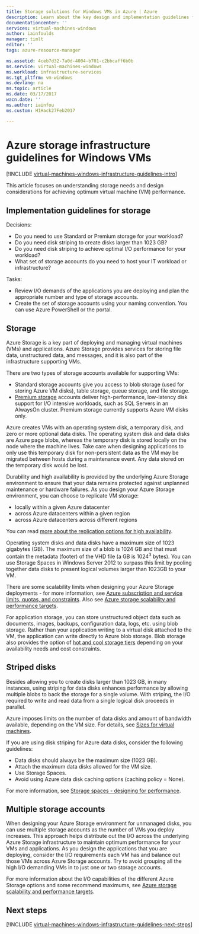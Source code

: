 ```yaml
---
title: Storage solutions for Windows VMs in Azure | Azure
description: Learn about the key design and implementation guidelines for deploying storage solutions in Azure infrastructure services.
documentationcenter: ''
services: virtual-machines-windows
author: iainfoulds
manager: timlt
editor: ''
tags: azure-resource-manager

ms.assetid: 4ceb7d32-7a0d-4004-b701-c2bbcaff6b0b
ms.service: virtual-machines-windows
ms.workload: infrastructure-services
ms.tgt_pltfrm: vm-windows
ms.devlang: na
ms.topic: article
ms.date: 03/17/2017
wacn.date: ''
ms.author: iainfou
ms.custom: H1Hack27Feb2017

---
```

# Azure storage infrastructure guidelines for Windows VMs

[!INCLUDE [virtual-machines-windows-infrastructure-guidelines-intro](../../../includes/virtual-machines-windows-infrastructure-guidelines-intro.md)]

This article focuses on understanding storage needs and design considerations for achieving optimum virtual machine (VM) performance.

## Implementation guidelines for storage
Decisions:

* Do you need to use Standard or Premium storage for your workload?
* Do you need disk striping to create disks larger than 1023 GB?
* Do you need disk striping to achieve optimal I/O performance for your workload?
* What set of storage accounts do you need to host your IT workload or infrastructure?

Tasks:

* Review I/O demands of the applications you are deploying and plan the appropriate number and type of storage accounts.
* Create the set of storage accounts using your naming convention. You can use Azure PowerShell or the portal.

## Storage
Azure Storage is a key part of deploying and managing virtual machines (VMs) and applications. Azure Storage provides services for storing file data, unstructured data, and messages, and it is also part of the infrastructure supporting VMs.

There are two types of storage accounts available for supporting VMs:

* Standard storage accounts give you access to blob storage (used for storing Azure VM disks), table storage, queue storage, and file storage.
* [Premium storage](../../storage/storage-premium-storage.md) accounts deliver high-performance, low-latency disk support for I/O intensive workloads, such as SQL Servers in an AlwaysOn cluster. Premium storage currently supports Azure VM disks only.

Azure creates VMs with an operating system disk, a temporary disk, and zero or more optional data disks. The operating system disk and data disks are Azure page blobs, whereas the temporary disk is stored locally on the node where the machine lives. Take care when designing applications to only use this temporary disk for non-persistent data as the VM may be migrated between hosts during a maintenance event. Any data stored on the temporary disk would be lost.

Durability and high availability is provided by the underlying Azure Storage environment to ensure that your data remains protected against unplanned maintenance or hardware failures. As you design your Azure Storage environment, you can choose to replicate VM storage:

* locally within a given Azure datacenter
* across Azure datacenters within a given region
* across Azure datacenters across different regions

You can read [more about the replication options for high availability](../../storage/storage-introduction.md#replication-for-durability-and-high-availability).

Operating system disks and data disks have a maximum size of 1023 gigabytes (GB). The maximum size of a blob is 1024 GB and that must contain the metadata (footer) of the VHD file (a GB is 1024<sup>3</sup> bytes). You can use Storage Spaces in Windows Server 2012 to surpass this limit by pooling together data disks to present logical volumes larger than 1023GB to your VM.

There are some scalability limits when designing your Azure Storage deployments - for more information, see [Azure subscription and service limits, quotas, and constraints](../../azure-subscription-service-limits.md#storage-limits). Also see [Azure storage scalability and performance targets](../../storage/storage-scalability-targets.md).

For application storage, you can store unstructured object data such as documents, images, backups, configuration data, logs, etc. using blob storage. Rather than your application writing to a virtual disk attached to the VM, the application can write directly to Azure blob storage. Blob storage also provides the option of [hot and cool storage tiers](../../storage/storage-blob-storage-tiers.md) depending on your availability needs and cost constraints.

## Striped disks
Besides allowing you to create disks larger than 1023 GB, in many instances, using striping for data disks enhances performance by allowing multiple blobs to back the storage for a single volume. With striping, the I/O required to write and read data from a single logical disk proceeds in parallel.

Azure imposes limits on the number of data disks and amount of bandwidth available, depending on the VM size. For details, see [Sizes for virtual machines](sizes.md?toc=%2fvirtual-machines%2fwindows%2ftoc.json).

If you are using disk striping for Azure data disks, consider the following guidelines:

* Data disks should always be the maximum size (1023 GB).
* Attach the maximum data disks allowed for the VM size.
* Use Storage Spaces.
* Avoid using Azure data disk caching options (caching policy = None).

For more information, see [Storage spaces - designing for performance](http://social.technet.microsoft.com/wiki/contents/articles/15200.storage-spaces-designing-for-performance.aspx).

## Multiple storage accounts

When designing your Azure Storage environment for unmanaged disks, you can use multiple storage accounts as the number of VMs you deploy increases. This approach helps distribute out the I/O across the underlying Azure Storage infrastructure to maintain optimum performance for your VMs and applications. As you design the applications that you are deploying, consider the I/O requirements each VM has and balance out those VMs across Azure Storage accounts. Try to avoid grouping all the high I/O demanding VMs in to just one or two storage accounts.

For more information about the I/O capabilities of the different Azure Storage options and some recommend maximums, see [Azure storage scalability and performance targets](../../storage/storage-scalability-targets.md).

## Next steps
[!INCLUDE [virtual-machines-windows-infrastructure-guidelines-next-steps](../../../includes/virtual-machines-windows-infrastructure-guidelines-next-steps.md)]
